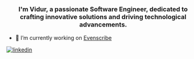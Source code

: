 ### <div align="center">I'm Vidur, a passionate Software Engineer, dedicated to crafting innovative solutions and driving technological advancements.</div>  

- 🔭 I’m currently working on [Evenscribe](https://www.github.com/evenscribe)  
  

<a href="https://linkedin.com/in/vidurkhanal" target="_blank">
<img src=https://img.shields.io/badge/linkedin-%231E77B5.svg?&style=for-the-badge&logo=linkedin&logoColor=white alt=linkedin style="margin-bottom: 5px;" />
</a>    

<br/>  
